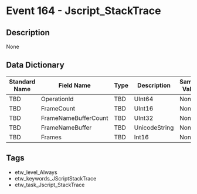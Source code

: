 # Event 164 - Jscript_StackTrace

## Description
None

## Data Dictionary
|Standard Name|Field Name|Type|Description|Sample Value|
|---|---|---|---|---|
|TBD|OperationId|TBD|UInt64|None|None|
|TBD|FrameCount|TBD|UInt16|None|None|
|TBD|FrameNameBufferCount|TBD|UInt32|None|None|
|TBD|FrameNameBuffer|TBD|UnicodeString|None|None|
|TBD|Frames|TBD|Int16|None|None|

## Tags
* etw_level_Always
* etw_keywords_JScriptStackTrace
* etw_task_Jscript_StackTrace